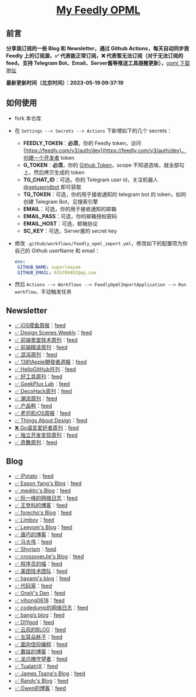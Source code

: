 **<p align="center">[My Feedly OPML](https://github.com/superleeyom/my-feed-OPML)</p>**
====

## 前言

**分享我订阅的一些 Blog 和 Newsletter，通过 Github Actions，每天自动同步我 Feedly 上的订阅源，✅ 代表能正常订阅，❌ 代表暂无法订阅（对于无法订阅的 feed，支持 Telegram Bot、Email、Server酱等推送工具提醒更新），**[opml 下载地址](https://github.com/superleeyom/my-feed-OPML/releases/download/latest/feed.opml)

**最新更新时间（北京时间）：2023-05-19 09:37:19**

## 如何使用

- fork 本仓库

- 在 `Settings --> Secrets --> Actions` 下新增如下的几个 secrets：
   - **FEEDLY_TOKEN**：**必须**，你的 Feedly token，访问 [https://feedly.com/v3/auth/dev](https://feedly.com/v3/auth/dev)，创建一个开发者 token
   - **G_TOKEN**：**必须**，你的 [Github Token](https://github.com/settings/tokens/new)，scope 不知道选啥，就全部勾上，然后拷贝生成的 token
   - **TG_CHAT_ID**：可选，你的 Telegram user id，关注机器人 [@getuseridbot](https://t.me/getuseridbot) 即可获取
   - **TG_TOKEN**：可选，你的用于接收通知的 telegram bot 的 token，如何创建 Telegram Bot，见搜索引擎
   - **EMAIL**：可选，你的用于接收通知的邮箱
   - **EMAIL_PASS**：可选，你的邮箱授权密码
   - **EMAIL_HOST**：可选，邮箱协议
   - **SC_KEY**：可选，Server酱的 secret key

- 修改 `.github/workflows/feedly_opml_import.yml`，修改如下的配置项为你自己的 Github userName 和 email：
   ```yml
   env:
    GITHUB_NAME: superleeyom
    GITHUB_EMAIL: 635709492@qq.com
   ```
  
- 然后 `Actions --> Workflows --> FeedlyOpmlImportApplication --> Run workflow`，手动触发任务


Newsletter
----------
- [✅ iOS摸鱼周报](https://zhangferry.com)：[feed](https://zhangferry.com/atom.xml)
- [✅ Design Scenes Weekly](https://designscenes.zhubai.love/)：[feed](https://rsshub.app/zhubai/designscenes)
- [✅ 前端食堂技术周刊](https://github.com/Geekhyt/weekly/issues)：[feed](https://rsshub.app/github/issue/Geekhyt/weekly)
- [✅ 前端精读周刊](https://github.com/ascoders/weekly/releases)：[feed](https://github.com/ascoders/weekly/releases.atom)
- [✅ 混沌周刊](https://weekly.love)：[feed](https://weekly.love/feed/atom/)
- [✅ 13的Apple開發者週報](https://www.ethanhuang13.com)：[feed](https://ethanhuang13.substack.com/feed/)
- [✅ HelloGitHub月刊](https://hellogithub.com)：[feed](https://hellogithub.com/rss)
- [✅ 好工具周刊](https://discuss-cn.bestxtools.com/)：[feed](https://discuss-cn.bestxtools.com/atom/t/weekly/discussions)
- [✅ GeekPlux Lab](https://geekplux.com)：[feed](https://geekplux.com/feed.xml)
- [✅ DecoHack周刊](https://www.decohack.com)：[feed](https://www.decohack.com/feed)
- [✅ 潮流周刊](https://weekly.tw93.fun/)：[feed](https://weekly.tw93.fun/rss.xml)
- [✅ 产品鸭](https://produck.zhubai.love/)：[feed](https://rsshub.app/zhubai/produck)
- [✅ 老司机iOS周报](https://github.com/SwiftOldDriver/iOS-Weekly/releases)：[feed](https://github.com/SwiftOldDriver/iOS-Weekly/releases.atom)
- [✅ Things About Design](https://design.zhubai.love/)：[feed](https://rsshub.app/zhubai/design)
- [❌ Go语言爱好者周刊](https://studygolang.com/go/weekly)：[feed](https://rsshub.app/go-weekly)
- [✅ 独立开发变现周刊](https://www.ezindie.com/weekly)：[feed](https://www.ezindie.com/feed/rss.xml)
- [✅ 奇舞周刊](https://weekly.75.team)：[feed](https://weekly.75.team/rss)

Blog
----
- [✅ iPotato](https://ipotato.me)：[feed](http://ipotato.me/feed)
- [✅ Eason Yang's Blog](https://easonyang.com/)：[feed](https://easonyang.com/atom.xml)
- [✅ meditic's Blog](https://meditic.com/)：[feed](https://meditic.com/rss.xml)
- [✅ 阮一峰的网络日志](http://www.ruanyifeng.com/blog/)：[feed](http://feeds.feedburner.com/ruanyifeng)
- [✅ 王登科的博客](https://greatdk.com)：[feed](https://greatdk.com/feed)
- [✅ forecho's Blog](https://blog.forecho.com/)：[feed](http://blog.forecho.com/atom.xml)
- [✅ Limboy](https://limboy.me)：[feed](https://limboy.me/index.xml)
- [✅ Leeyom's Blog](https://github.com/superleeyom/blog)：[feed](https://raw.githubusercontent.com/superleeyom/blog/master/feed.xml)
- [✅ 唐巧的博客](https://blog.devtang.com/)：[feed](http://blog.devtang.com/atom.xml)
- [✅ 马大伟](https://www.bmpi.dev/)：[feed](https://www.bmpi.dev/index.xml)
- [✅ Shyrism](https://shyrz.me/)：[feed](https://shyrz.me/rss/)
- [✅ crossoverJie's Blog](http://crossoverjie.top/)：[feed](https://crossoverjie.top/atom.xml)
- [✅ 程序员的喵](http://catcoding.me/)：[feed](https://catcoding.me/atom.xml)
- [✅ 美团技术团队](https://tech.meituan.com/feed/)：[feed](http://tech.meituan.com/atom.xml)
- [✅ hayami's blog](https://t.me/s/hayami_kiraa)：[feed](https://rsshub.app/telegram/channel/hayami_kiraa)
- [✅ 代码家](https://daimajia.com)：[feed](https://daimajia.com/feed)
- [✅ OneV's Den](https://onevcat.com)：[feed](http://www.onevcat.com/rss/)
- [✅ yihong0618](https://github.com/yihong0618/gitblog)：[feed](https://raw.githubusercontent.com/yihong0618/gitblog/master/feed.xml)
- [✅ codedump的网络日志](https://www.codedump.info/)：[feed](https://www.codedump.info/index.xml)
- [✅ bang’s blog](http://blog.cnbang.net)：[feed](http://feeds.feedburner.com/webbang)
- [✅ DIYgod](https://diygod.me)：[feed](https://diygod.me/atom.xml)
- [✅ 云风的BLOG](https://blog.codingnow.com/)：[feed](http://blog.codingnow.com/atom.xml)
- [✅ 左耳朵耗子](https://coolshell.cn)：[feed](http://coolshell.cn/feed)
- [✅ 面向信仰编程](https://draveness.me/)：[feed](https://draveness.me/feed.xml)
- [✅ 戴铭的博客](http://ming1016.github.io/)：[feed](https://ming1016.github.io/atom.xml)
- [✅ 龙爪槐守望者](https://www.ftium4.com/)：[feed](http://www.ftium4.com/rss.xml)
- [✅ TualatriX](http://imtx.me/)：[feed](http://imtx.me/feed/latest/)
- [✅ James Tsang's Blog](https://zwt.one)：[feed](https://zwt.one/feed)
- [✅ Randy's Blog](https://lutaonan.com/)：[feed](https://lutaonan.com/rss.xml)
- [✅ Owen的博客](https://www.owenyoung.com)：[feed](https://www.owenyoung.com/atom.xml)

